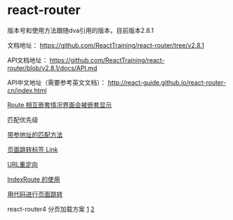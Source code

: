 # react-router

版本号和使用方法跟随dva引用的版本，目前版本2.8.1

文档地址： https://github.com/ReactTraining/react-router/tree/v2.8.1

API文档地址： https://github.com/ReactTraining/react-router/blob/v2.8.1/docs/API.md

API中文地址（需要参考英文文档）： http://react-guide.github.io/react-router-cn/index.html



[Route 相互嵌套情况界面会被嵌套显示](https://github.com/reactjs/react-router-tutorial/blob/master/lessons/04-nested-routes/README.md)

匹配优先级

[带参地址的匹配方法](https://github.com/reactjs/react-router-tutorial/blob/master/lessons/06-params/README.md)

[页面跳转标签 Link](https://github.com/reactjs/react-router-tutorial/blob/master/lessons/03-navigating-with-link/README.md)

[URL重定向](https://github.com/ReactTraining/react-router/blob/v2.8.1/docs/API.md#redirect)

[IndexRoute 的使用](https://github.com/reactjs/react-router-tutorial/blob/master/lessons/08-index-routes/README.md)

[用代码进行页面跳转](https://github.com/ReactTraining/react-router/blob/v2.8.1/docs/API.md#routercontext)



react-router4 分页加载方案 [1](http://www.jianshu.com/p/697669781276)  [2](https://github.com/thejameskyle/react-loadable)

